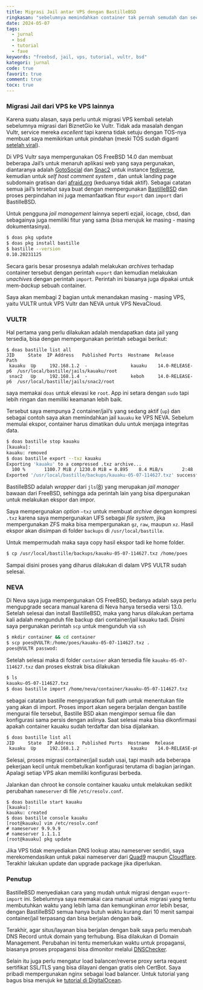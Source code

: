 ```yaml
---
title: Migrasi Jail antar VPS dengan BastilleBSD
ringkasan: "sebelumnya memindahkan container tak pernah semudah dan secepat ini"
date: 2024-05-07
tags:
  - jurnal
  - bsd
  - tutorial
  - fave
keywords: "freebsd, jail, vps, tutorial, vultr, bsd"
kategori: jurnal
code: true
favorit: true
comment: true
tocx: true
---
```


### Migrasi Jail dari VPS ke VPS lainnya

Karena suatu alasan, saya perlu untuk migrasi VPS kembali setelah sebelumnya migrasi dari BiznetGio ke Vultr. Tidak ada masalah dengan Vultr, service mereka _excellent_ tapi karena tidak setuju dengan TOS-nya membuat saya memikirkan untuk pindahan (meski TOS sudah diganti [setelah viral](https://news.ycombinator.com/item?id=39836495)).

Di VPS Vultr saya mempergunakan OS FreeBSD 14.0 dan membuat beberapa Jail’s untuk menaruh aplikasi web yang saya pergunakan, diantaranya adalah [GotoSocial](https://gotosocial.org) dan [Snac2](https://codeberg.org/grunfink/snac2) untuk instance [fediverse](https://en.wikipedia.org/wiki/Fediverse), kemudian untuk _self host comment system_ , dan untuk landing page subdomain gratisan dari [afraid.org](https://freedns.afraid.org/) (keduanya tidak aktif). Sebagai catatan semua jail’s tersebut saya buat dengan mempergunakan [BastilleBSD](https://bastillebsd.org) dan proses perpindahan ini juga memanfaatkan fitur `export` dan `import` dari BastilleBSD.

Untuk pengguna _jail management_ lainnya seperti ezjail, iocage, cbsd, dan sebagainya juga memiliki fitur yang sama (bisa merujuk ke masing - masing dokumentasinya).

```sh
$ doas pkg update
$ doas pkg install bastille
$ bastille --version
0.10.20231125
```

Secara garis besar prosesnya adalah melakukan _archives_ terhadap container tersebut dengan perintah `export` dan kemudian melakukan _unachives_ dengan perintah `import`. Perintah ini biasanya juga dipakai untuk mem-_backup_ sebuah container.

Saya akan membagi 2 bagian untuk menandakan masing - masing VPS, yaitu VULTR untuk VPS Vultr dan NEVA untuk VPS NevaCloud.

### VULTR

Hal pertama yang perlu dilakukan adalah mendapatkan data jail yang tersedia, bisa dengan mempergunakan perintah sebagai berikut:

```shell
$ doas bastille list all
JID     State  IP Address   Published Ports  Hostname  Release          Path
 kauaku  Up     192.168.1.2  -                kauaku    14.0-RELEASE-p6  /usr/local/bastille/jails/kauaku/root
 snac2   Up     192.168.1.4  -                keboh     14.0-RELEASE-p6  /usr/local/bastille/jails/snac2/root
```

 <aside>
  saya memakai <code>doas</code> untuk elevasi ke <code>root</code>. App ini setara dengan <code>sudo</code> tapi lebih ringan dan memiliki keamanan lebih baik.
 </aside>

Tersebut saya mempunya 2 container/jail’s yang sedang aktif (`up`) dan sebagai contoh saya akan memindahkan jail `kauaku` ke VPS NEVA. Sebelum memulai ekspor, container harus dimatikan dulu untuk menjaga integritas data.

```sh
$ doas bastille stop kauaku
[kauaku]:
kauaku: removed
$ doas bastille export --txz kauaku
Exporting 'kauaku' to a compressed .txz archive...
  100 %       1100.7 MiB / 1230.0 MiB = 0.895    8.4 MiB/s       2:48
Exported '/usr/local/bastille/backups/kauaku-05-07-114627.txz' successfully.
```

 <aside>
  BastilleBSD adalah <i>wrapper</i> dari <code>jls</code>(<a href="https://man.freebsd.org/cgi/man.cgi?jls(8)">8</a>) yang merupakan <i>jail manager</i> bawaan dari FreeBSD, sehingga ada perintah lain yang bisa dipergunakan untuk melakukan ekspor dan impor.
 </aside>

Saya mempergunakan _option_ `—txz` untuk membuat _archive_ dengan kompresi `.txz` karena saya mempergunakan UFS sebagai _file system_, jika mempergunakan ZFS maka bisa mempergunakan `gz`, `raw`, maupun `xz`. Hasil ekspor akan disimpan di folder `backups` di `/usr/local/bastille`.

Untuk mempermudah maka saya copy hasil ekspor tadi ke home folder.

```sh
$ cp /usr/local/bastille/backups/kauaku-05-07-114627.txz /home/poes
```

Sampai disini proses yang diharus dilakukan di dalam VPS VULTR sudah selesai.

### NEVA

Di Neva saya juga mempergunakan OS FreeBSD, bedanya adalah saya perlu mengupgrade secara manual karena di Neva hanya tersedia versi 13.0. Setelah selesai dan install BastilleBSD, maka yang harus dilakukan pertama kali adalah mengunduh file backup dari container/jail kauaku tadi. Disini saya pergunakan perintah `scp` untuk mengunduh via `ssh`

```sh
$ mkdir container && cd container
$ scp poes@VULTR:/home/poes/kauaku-05-07-114627.txz .
poes@VULTR passwod:
```

Setelah selesai maka di folder `container` akan tersedia file `kauaku-05-07-114627.txz` dan proses ekstrak bisa dilakukan

```sh
$ ls
kauaku-05-07-114627.txz
$ doas bastille import /home/neva/container/kauaku-05-07-114627.txz
```

sebagai catatan bastille mengsyaratkan full path untuk menentukan file yang akan di import. Proses import akan segera berjalan dengan bastille mengurai file tersebut, Bastille BSD akan mengimpor semua file dan konfigurasi sama persis dengan aslinya. Saat selesai maka bisa dikonfirmasi apakah container kauaku sudah terdaftar dan bisa dijalankan.

```sh
$ doas bastille list all
JID     State  IP Address   Published Ports  Hostname  Release          Path
 kauaku  Up     192.168.1.2  -                kauaku    14.0-RELEASE-p6  /usr/local/bastille/jails/kauaku/root
```

Selesai, proses migrasi container/jail sudah usai, tapi masih ada beberapa pekerjaan kecil untuk membetulkan konfigurasi terutama di bagian jaringan. Apalagi setiap VPS akan memiliki konfigurasi berbeda.

Jalankan dan chroot ke console container kauaku untuk melakukan sedikit perubahan `nameserver` di file `/etc/resolv.conf`.

```shell
$ doas bastille start kauaku
[kauaku]:
kauaku: created
$ doas bastille console kauaku
[root@kauaku] vim /etc/resolv.conf
# nameserver 9.9.9.9
# nameserver 1.1.1.1
[root@kauaku] pkg update
```

Jika VPS tidak menyediakan DNS lookup atau nameserver sendiri, saya merekomendasikan untuk pakai nameserver dari [Quad9](https://quad9.net) maupun [Cloudflare](https://cloudflare.com). Terakhir lakukan update dan upgrade package jika diperlukan.

### Penutup

BastilleBSD menyediakan cara yang mudah untuk migrasi dengan `export`-`import` ini. Sebelumnya saya memakai cara manual untuk migrasi yang tentu membutuhkan waktu yang lebih lama dan kemungkinan _error_ lebih besar, dengan BastilleBSD semua hanya butuh waktu kurang dari 10 menit sampai container/jail terpasang dan bisa berjalan dengan baik.

Terakhir, agar situs/layanan bisa berjalan dengan baik saya perlu merubah DNS Record untuk domain yang terhubung. Bisa dilakukan di Domain Management. Perubahan ini tentu memerlukan waktu untuk propagansi, biasanya proses propagansi bisa dimonitor melalui [DNSChecker](https://dnschecker.org/).

Selain itu juga perlu mengatur load balancer/reverse proxy serta request sertifikat SSL/TLS yang bisa dilayani dengan gratis oleh CertBot. Saya pribadi mempergunakan nginx sebagai load balancer. Untuk tutorial yang bagus
bisa merujuk ke [tutorial di DigitalOcean](https://www.digitalocean.com/community/tutorials/how-to-secure-nginx-with-let-s-encrypt-on-ubuntu-20-04).
